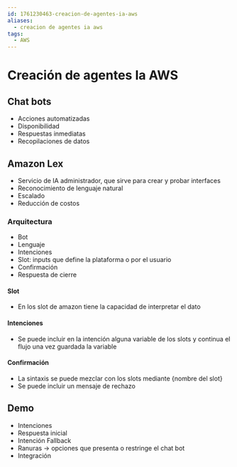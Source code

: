 ```yaml
---
id: 1761230463-creacion-de-agentes-ia-aws
aliases:
  - creacion de agentes ia aws
tags:
  - AWS
---
```


# Creación de agentes Ia AWS

## Chat bots

- Acciones automatizadas
- Disponibilidad
- Respuestas inmediatas
- Recopilaciones de datos

## Amazon Lex

- Servicio de IA administrador, que sirve para crear y probar interfaces
- Reconocimiento de lenguaje natural
- Escalado
- Reducción de costos

### Arquitectura

- Bot
- Lenguaje
- Intenciones
- Slot: inputs que define la plataforma o por el usuario
- Confirmación
- Respuesta de cierre

#### Slot

- En los slot de amazon tiene la capacidad de interpretar el dato

#### Intenciones

- Se puede incluir en la intención alguna variable de los slots y continua el
  flujo una vez guardada la variable

#### Confirmación

- La sintaxis se puede mezclar con los slots mediante {nombre del slot}
- Se puede incluir un mensaje de rechazo

## Demo

- Intenciones
- Respuesta inicial
- Intención Fallback
- Ranuras -> opciones que presenta o restringe el chat bot
- Integración
